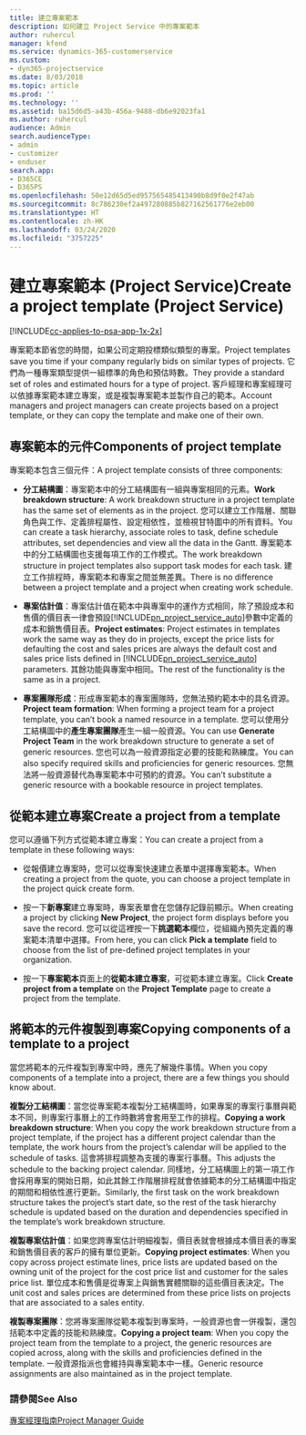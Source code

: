 ```yaml
---
title: 建立專案範本
description: 如何建立 Project Service 中的專案範本
author: ruhercul
manager: kfend
ms.service: dynamics-365-customerservice
ms.custom:
- dyn365-projectservice
ms.date: 8/03/2018
ms.topic: article
ms.prod: ''
ms.technology: ''
ms.assetid: ba15d6d5-a43b-456a-9488-db6e92023fa1
ms.author: ruhercul
audience: Admin
search.audienceType:
- admin
- customizer
- enduser
search.app:
- D365CE
- D365PS
ms.openlocfilehash: 50e12d65d5ed957565485413490b8d9f0e2f47ab
ms.sourcegitcommit: 8c786230ef2a497280885b827162561776e2eb00
ms.translationtype: HT
ms.contentlocale: zh-HK
ms.lasthandoff: 03/24/2020
ms.locfileid: "3757225"
---
```

# <a name="create-a-project-template-project-service"></a><span data-ttu-id="70a65-103">建立專案範本 (Project Service)</span><span class="sxs-lookup"><span data-stu-id="70a65-103">Create a project template (Project Service)</span></span>

[!INCLUDE[cc-applies-to-psa-app-1x-2x](../includes/cc-applies-to-psa-app-1x-2x.md)]

<span data-ttu-id="70a65-104">專案範本節省您的時間，如果公司定期投標類似類型的專案。</span><span class="sxs-lookup"><span data-stu-id="70a65-104">Project templates save you time if your company regularly bids on similar types of projects.</span></span> <span data-ttu-id="70a65-105">它們為一種專案類型提供一組標準的角色和預估時數。</span><span class="sxs-lookup"><span data-stu-id="70a65-105">They provide a standard set of roles and estimated hours for a type of project.</span></span> <span data-ttu-id="70a65-106">客戶經理和專案經理可以依據專案範本建立專案，或是複製專案範本並製作自己的範本。</span><span class="sxs-lookup"><span data-stu-id="70a65-106">Account managers and project managers can create projects based on a project template, or they can copy the template and make one of their own.</span></span>  
  
## <a name="components-of-project-template"></a><span data-ttu-id="70a65-107">專案範本的元件</span><span class="sxs-lookup"><span data-stu-id="70a65-107">Components of project template</span></span>
 <span data-ttu-id="70a65-108">專案範本包含三個元件：</span><span class="sxs-lookup"><span data-stu-id="70a65-108">A project template consists of three components:</span></span>  
  
- <span data-ttu-id="70a65-109">**分工結構圖**：專案範本中的分工結構圖有一組與專案相同的元素。</span><span class="sxs-lookup"><span data-stu-id="70a65-109">**Work breakdown structure**: A work breakdown structure in a project template has the same set of elements as in the project.</span></span> <span data-ttu-id="70a65-110">您可以建立工作階層、關聯角色與工作、定義排程屬性、設定相依性，並檢視甘特圖中的所有資料。</span><span class="sxs-lookup"><span data-stu-id="70a65-110">You can create a task hierarchy, associate roles to task, define schedule attributes, set dependencies and view all the data in the Gantt.</span></span> <span data-ttu-id="70a65-111">專案範本中的分工結構圖也支援每項工作的工作模式。</span><span class="sxs-lookup"><span data-stu-id="70a65-111">The work breakdown structure in project templates also support task modes for each task.</span></span> <span data-ttu-id="70a65-112">建立工作排程時，專案範本和專案之間並無差異。</span><span class="sxs-lookup"><span data-stu-id="70a65-112">There is no difference between a project template and a project when creating work schedule.</span></span>  
  
- <span data-ttu-id="70a65-113">**專案估計值**：專案估計值在範本中與專案中的運作方式相同，除了預設成本和售價的價目表一律會預設[!INCLUDE[pn_project_service_auto](../includes/pn-project-service-auto.md)]參數中定義的成本和銷售價目表。</span><span class="sxs-lookup"><span data-stu-id="70a65-113">**Project estimates**: Project estimates in templates work the same way as they do in projects, except the price lists for defaulting the cost and sales prices are always the default cost and sales price lists defined in [!INCLUDE[pn_project_service_auto](../includes/pn-project-service-auto.md)] parameters.</span></span> <span data-ttu-id="70a65-114">其餘功能與專案中相同。</span><span class="sxs-lookup"><span data-stu-id="70a65-114">The rest of the functionality is the same as in a project.</span></span>  
  
- <span data-ttu-id="70a65-115">**專案團隊形成**：形成專案範本的專案團隊時，您無法預約範本中的具名資源。</span><span class="sxs-lookup"><span data-stu-id="70a65-115">**Project team formation**: When forming a project team for a project template, you can’t book a named resource in a template.</span></span> <span data-ttu-id="70a65-116">您可以使用分工結構圖中的**產生專案團隊**產生一組一般資源。</span><span class="sxs-lookup"><span data-stu-id="70a65-116">You can use **Generate Project Team** in the work breakdown structure to generate a set of generic resources.</span></span> <span data-ttu-id="70a65-117">您也可以為一般資源指定必要的技能和熟練度。</span><span class="sxs-lookup"><span data-stu-id="70a65-117">You can also specify required skills and proficiencies for generic resources.</span></span> <span data-ttu-id="70a65-118">您無法將一般資源替代為專案範本中可預約的資源。</span><span class="sxs-lookup"><span data-stu-id="70a65-118">You can’t substitute a generic resource with a bookable resource in project templates.</span></span>  
  
## <a name="create-a-project-from-a-template"></a><span data-ttu-id="70a65-119">從範本建立專案</span><span class="sxs-lookup"><span data-stu-id="70a65-119">Create a project from a template</span></span>  
 <span data-ttu-id="70a65-120">您可以遵循下列方式從範本建立專案：</span><span class="sxs-lookup"><span data-stu-id="70a65-120">You can create a project from a template in these following ways:</span></span>  
  
-   <span data-ttu-id="70a65-121">從報價建立專案時，您可以從專案快速建立表單中選擇專案範本。</span><span class="sxs-lookup"><span data-stu-id="70a65-121">When creating a project from the quote, you can choose a project template in the project quick create form.</span></span>  
  
-   <span data-ttu-id="70a65-122">按一下**新專案**建立專案時，專案表單會在您儲存記錄前顯示。</span><span class="sxs-lookup"><span data-stu-id="70a65-122">When creating a project by clicking **New Project**, the project form displays before you save the record.</span></span> <span data-ttu-id="70a65-123">您可以從這裡按一下**挑選範本**欄位，從組織內預先定義的專案範本清單中選擇。</span><span class="sxs-lookup"><span data-stu-id="70a65-123">From here, you can click **Pick a template** field to choose from the list of pre-defined project templates in your organization.</span></span>  
  
-   <span data-ttu-id="70a65-124">按一下**專案範本**頁面上的**從範本建立專案**，可從範本建立專案。</span><span class="sxs-lookup"><span data-stu-id="70a65-124">Click **Create project from a template** on the **Project Template** page to create a project from the template.</span></span>  
  
## <a name="copying-components-of-a-template-to-a-project"></a><span data-ttu-id="70a65-125">將範本的元件複製到專案</span><span class="sxs-lookup"><span data-stu-id="70a65-125">Copying components of a template to a project</span></span>  
 <span data-ttu-id="70a65-126">當您將範本的元件複製到專案中時，應先了解幾件事情。</span><span class="sxs-lookup"><span data-stu-id="70a65-126">When you copy components of a template into a project, there are a few things you should know about.</span></span>  
  
 <span data-ttu-id="70a65-127">**複製分工結構圖**：當您從專案範本複製分工結構圖時，如果專案的專案行事曆與範本不同，則專案行事曆上的工作時數將會套用至工作的排程。</span><span class="sxs-lookup"><span data-stu-id="70a65-127">**Copying a work breakdown structure**: When you copy the work breakdown structure from a project template, if the project has a different project calendar than the template, the work hours from the project’s calendar will be applied to the schedule of tasks.</span></span> <span data-ttu-id="70a65-128">這會將排程調整為支援的專案行事曆。</span><span class="sxs-lookup"><span data-stu-id="70a65-128">This adjusts the schedule to the backing project calendar.</span></span> <span data-ttu-id="70a65-129">同樣地，分工結構圖上的第一項工作會採用專案的開始日期，如此其餘工作階層排程就會依據範本的分工結構圖中指定的期間和相依性進行更新。</span><span class="sxs-lookup"><span data-stu-id="70a65-129">Similarly, the first task on the work breakdown structure takes the project’s start date, so the rest of the task hierarchy schedule is updated based on the duration and dependencies specified in the template’s work breakdown structure.</span></span>  
  
 <span data-ttu-id="70a65-130">**複製專案估計值**：如果您跨專案估計明細複製，價目表就會根據成本價目表的專案和銷售價目表的客戶的擁有單位更新。</span><span class="sxs-lookup"><span data-stu-id="70a65-130">**Copying project estimates**: When you copy across project estimate lines, price lists are updated based on the owning unit of the project for the cost price list and customer for the sales price list.</span></span> <span data-ttu-id="70a65-131">單位成本和售價是從專案上與銷售實體關聯的這些價目表決定。</span><span class="sxs-lookup"><span data-stu-id="70a65-131">The unit cost and sales prices are determined from these price lists on projects that are associated to a sales entity.</span></span>  
  
 <span data-ttu-id="70a65-132">**複製專案團隊**：您將專案團隊從範本複製到專案時，一般資源也會一併複製，還包括範本中定義的技能和熟練度。</span><span class="sxs-lookup"><span data-stu-id="70a65-132">**Copying a project team**: When you copy the project team from the template to a project, the generic resources are copied across, along with the skills and proficiencies defined in the template.</span></span> <span data-ttu-id="70a65-133">一般資源指派也會維持與專案範本中一樣。</span><span class="sxs-lookup"><span data-stu-id="70a65-133">Generic resource assignments are also maintained as in the project template.</span></span>  
  
### <a name="see-also"></a><span data-ttu-id="70a65-134">請參閱</span><span class="sxs-lookup"><span data-stu-id="70a65-134">See Also</span></span>  
 [<span data-ttu-id="70a65-135">專案經理指南</span><span class="sxs-lookup"><span data-stu-id="70a65-135">Project Manager Guide</span></span>](../project-service/project-manager-guide.md)
